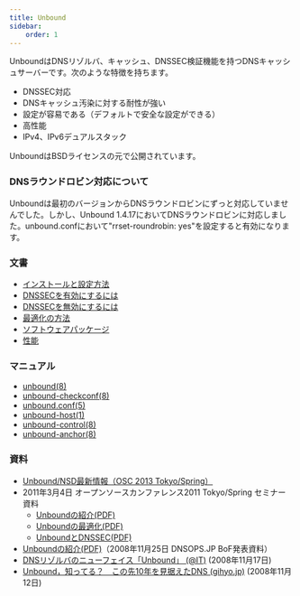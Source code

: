 ```yaml
---
title: Unbound
sidebar:
    order: 1
---
```


<p>UnboundはDNSリゾルバ、キャッシュ、DNSSEC検証機能を持つDNSキャッシュサーバーです。次のような特徴を持ちます。</p>
<ul>
<li>DNSSEC対応</li>
<li>DNSキャッシュ汚染に対する耐性が強い</li>
<li>設定が容易である（デフォルトで安全な設定ができる）</li>
<li>高性能</li>
<li>IPv4、IPv6デュアルスタック</li>
</ul>
<p>UnboundはBSDライセンスの元で公開されています。</p>

<h3>DNSラウンドロビン対応について</h3>
<p>Unboundは最初のバージョンからDNSラウンドロビンにずっと対応していませんでした。しかし、Unbound 1.4.17においてDNSラウンドロビンに対応しました。unbound.confにおいて"rrset-roundrobin: yes"を設定すると有効になります。</p>

<h3>文書</h3>
<ul>
<li><a href="howto_setup/">インストールと設定方法</a></li>
<li><a href="howto_anchor/">DNSSECを有効にするには</a></li>
<li><a href="howto_turnoff_dnssec/">DNSSECを無効にするには</a></li>
<li><a href="howto_optimise/">最適化の方法</a></li>
<li><a href="packages/">ソフトウェアパッケージ</a></li>
<li><a href="performance/">性能</a></li>
</ul>

<h3>マニュアル</h3>
<ul>
<li><a href="unbound/">unbound(8)</a></li>
<li><a href="unbound-checkconf/">unbound-checkconf(8)</a></li>
<li><a href="unbound.conf/">unbound.conf(5)</a></li>
<li><a href="unbound-host/">unbound-host(1)</a></li>
<li><a href="unbound-control/">unbound-control(8)</a></li>
<li><a href="unbound-anchor/">unbound-anchor(8)</a></li>
</ul>

<a name="reference"></a>
<h3>資料</h3>
<ul>
<li><a href="http://www.slideshare.net/ttkzw/unboundnsdosc-2013-tokyospring-16708977">Unbound/NSD最新情報（OSC 2013 Tokyo/Spring）</a></li>
<li>2011年3月4日 オープンソースカンファレンス2011 Tokyo/Spring セミナー資料<ul>
<li><a href="http://unbound.jp/wp/wp-content/uploads/2011/04/Unbound-osc2011tk-introduction.pdf">Unboundの紹介(PDF)</a></li>
<li><a href="http://unbound.jp/wp/wp-content/uploads/2011/04/Unbound-osc2011tk-optimize.pdf">Unboundの最適化(PDF)</a></li>
<li><a href="http://unbound.jp/wp/wp-content/uploads/2011/04/Unbound-osc2011tk-dnssec.pdf">UnboundとDNSSEC(PDF)</a></li></li></ul>
<li><a href="/wp/wp-content/uploads/2010/09/unbound-dnsops.jp-bof-20081125.pdf">Unboundの紹介(PDF)</a>（2008年11月25日 DNSOPS.JP BoF発表資料）</li>
<li><a href="http://www.atmarkit.co.jp/flinux/special/unbound/unbounda.html">DNSリゾルバのニューフェイス「Unbound」 (@IT)</a> (2008年11月17日)</li>
<li><a href="http://gihyo.jp/admin/feature/01/unbound">Unbound，知ってる？　この先10年を見据えたDNS (gihyo.jp)</a> (2008年11月12日)</li>
</ul>

